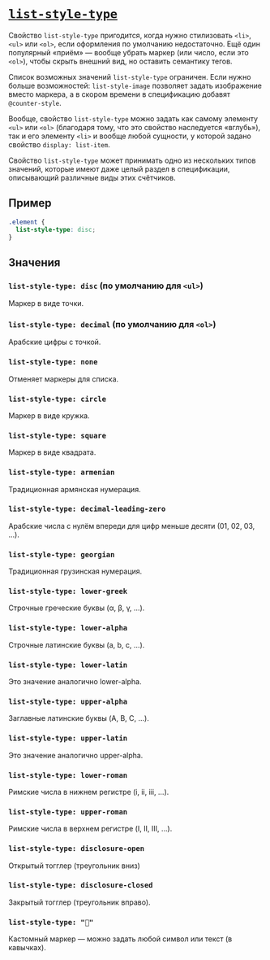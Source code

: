 # [`list-style-type`](../index.md)

Свойство `list-style-type` пригодится, когда нужно стилизовать `<li>`, `<ul>` или `<ol>`, если оформления по умолчанию недостаточно. Ещё один популярный «приём» — вообще убрать маркер (или число, если это `<ol>`), чтобы скрыть внешний вид, но оставить семантику тегов.

Список возможных значений `list-style-type` ограничен. Если нужно больше возможностей: `list-style-image` позволяет задать изображение вместо маркера, а в скором времени в спецификацию добавят `@counter-style`.

Вообще, свойство `list-style-type` можно задать как самому элементу `<ul>` или `<ol>` (благодаря тому, что это свойство наследуется «вглубь»), так и его элементу `<li>` и вообще любой сущности, у которой задано свойство `display: list-item`.

Свойство `list-style-type` может принимать одно из нескольких типов значений, которые имеют даже целый раздел в спецификации, описывающий различные виды этих счётчиков.

## Пример

```css
.element {
  list-style-type: disc;
}
```

## Значения

### `list-style-type: disc` (по умолчанию для `<ul>`)

Маркер в виде точки.

### `list-style-type: decimal` (по умолчанию для `<ol>`)

Арабские цифры с точкой.

### `list-style-type: none`

Отменяет маркеры для списка.

### `list-style-type: circle`

Маркер в виде кружка.

### `list-style-type: square`

Маркер в виде квадрата.

### `list-style-type: armenian`

Традиционная армянская нумерация.

### `list-style-type: decimal-leading-zero`

Арабские числа с нулём впереди для цифр меньше десяти (01, 02, 03, …).

### `list-style-type: georgian`

Традиционная грузинская нумерация.

### `list-style-type: lower-greek`

Строчные греческие буквы (α, β, γ, …).

### `list-style-type: lower-alpha`

Строчные латинские буквы (a, b, c, …).

### `list-style-type: lower-latin`

Это значение аналогично lower-alpha.

### `list-style-type: upper-alpha`

Заглавные латинские буквы (A, B, C, …).

### `list-style-type: upper-latin`

Это значение аналогично upper-alpha.

### `list-style-type: lower-roman`

Римские числа в нижнем регистре (i, ii, iii, …).

### `list-style-type: upper-roman`

Римские числа в верхнем регистре (I, II, III, …).

### `list-style-type: disclosure-open`

Открытый тогглер (треугольник вниз)

### `list-style-type: disclosure-closed`

Закрытый тогглер (треугольник вправо).

### `list-style-type: "💎"`

Кастомный маркер — можно задать любой символ или текст (в кавычках).
